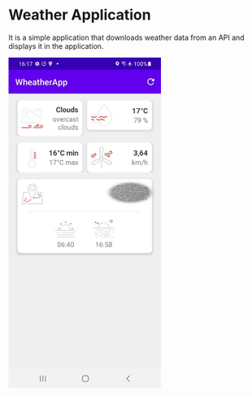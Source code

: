 # Weather Application

It is a simple application that downloads weather data from an API and displays it in the application.

<img src="https://github.com/itsfotter-cpp/Weather-Application/blob/master/ApplicationMain2022.jpg" width="300">

